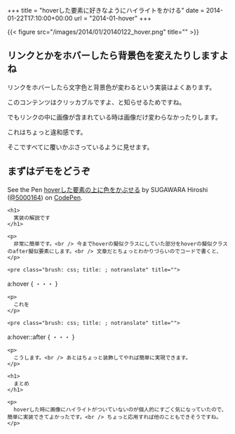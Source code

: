 +++
title = "hoverした要素に好きなようにハイライトをかける"
date = 2014-01-22T17:10:00+00:00
url = "2014-01-hover"
+++

{{< figure src="/images/2014/01/20140122_hover.png" title="" >}}

## リンクとかをホバーしたら背景色を変えたりしますよね

リンクをホバーしたら文字色と背景色が変わるという実装はよくあります。

このコンテンツはクリッカブルですよ、と知らせるためですね。

でもリンクの中に画像が含まれている時は画像だけ変わらなかったりします。

これはちょっと違和感です。

そこですべてに覆いかぶさっているように見せます。

## まずはデモをどうぞ

<div class="codepen">
  <p data-height="332" data-theme-id="2816" data-slug-hash="vexEB" data-default-tab="result" class='codepen'>
    See the Pen <a href='http://codepen.io/5000164/pen/vexEB'>hoverした要素の上に色をかぶせる</a> by SUGAWARA Hiroshi (<a href='http://codepen.io/5000164'>@5000164</a>) on <a href='http://codepen.io'>CodePen</a>.
  </p>

  <p>
    </div> 

    <h1>
      実装の解説です
    </h1>

    <p>
      非常に簡単です。<br /> 今までhoverの擬似クラスにしていた部分をhoverの擬似クラスのafter擬似要素にします。<br /> 文章だとちょっとわかりづらいのでコードで書くと、
    </p>

    <pre class="brush: css; title: ; notranslate" title="">
a:hover {
  ・・・
}
</pre>

    <p>
      これを
    </p>

    <pre class="brush: css; title: ; notranslate" title="">
a:hover::after {
  ・・・
}
</pre>

    <p>
      こうします。<br /> あとはちょっと装飾してやれば簡単に実現できます。
    </p>

    <h1>
      まとめ
    </h1>

    <p>
      hoverした時に画像にハイライトがついていないのが個人的にすごく気になっていたので、簡単に実装できてよかったです。<br /> ちょっと応用すれば他のこともできそうですね。
    </p>